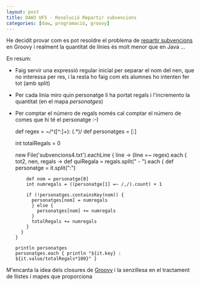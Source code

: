 ```yaml
---
layout: post
title: DAW3 UF5 - Resolució Repartir subvencions
categories: [daw, programació, groovy]
---
```

He decidit provar com es pot resoldre el problema de [repartir subvencions](http://blog.utrescu.cat/Repartidor%20de%20subvencions/) en Groovy i realment la quantitat de línies és molt menor que en Java ...

En resum:

* Faig servir una expressió regular inicial per separar el nom del nen, que no interessa per res, i la resta ho faig com els alumnes ho intenten fer tot (amb split)

* Per cada línia miro quin personatge li ha portat regals i l'incremento la quantitat (en el mapa *personatges*)

* Per comptar el número de regals només cal comptar el número de comes que hi té el personatge :-)


    def regex = ~/^([^:]+): (.*)/
    def personatges = [:]

    int totalRegals = 0

    new File('subvencions4.txt').eachLine { line ->
      (line =~ regex).each { tot2, nen, regals ->
        def quiRegala = regals.split(" - ").each {
          def personatge = it.split(":")

          def nom = personatge[0]
          int numregals = ((personatge[1] =~ /,/).count) + 1

          if (!personatges.containsKey(nom)) {
            personatges[nom] = numregals
            } else {
              personatges[nom] += numregals
            }
            totalRegals += numregals
          }
        }
      }

      println personatges
      personatges.each { println "${it.key} : ${it.value/totalRegals*100}" }

M'encanta la idea dels closures de [Groovy](http://www.groovy-lang.org/) i la senzillesa en el tractament de llistes i mapes que proporciona

